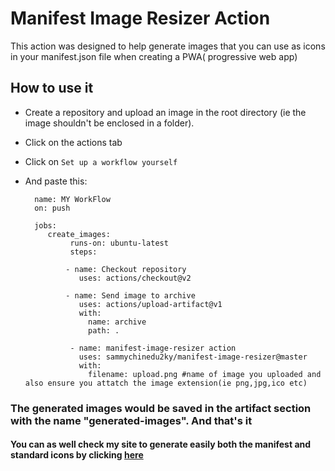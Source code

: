 # Manifest Image Resizer Action

This action was designed to help generate images that you can use as icons in your manifest.json file when creating a PWA( progressive web app)

## How to use it
- Create a repository and upload an image in the root directory (ie the image shouldn't be enclosed in a folder). 

- Click on the actions tab

- Click on `Set up a workflow yourself` 

- And paste this:

   
  

     
        
        name: MY WorkFlow
        on: push
        
        jobs:
           create_images:
                runs-on: ubuntu-latest
                steps:

               - name: Checkout repository
                  uses: actions/checkout@v2
               
               - name: Send image to archive
                  uses: actions/upload-artifact@v1
                  with:
                    name: archive 
                    path: .
                
                - name: manifest-image-resizer action
                  uses: sammychinedu2ky/manifest-image-resizer@master
                  with:
                    filename: upload.png #name of image you uploaded and also ensure you attatch the image extension(ie png,jpg,ico etc)

### The generated images would be saved in the artifact section with the name "generated-images". And that's it 
 

#### You can as well check my site to generate easily both the manifest and standard icons by clicking [here](http://manifest-gen.netlify.com/)

